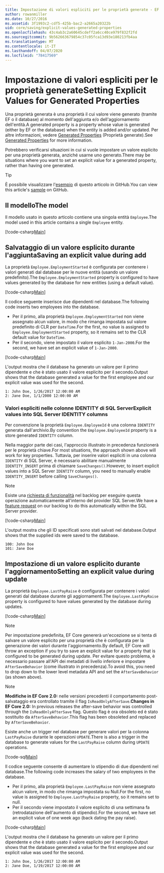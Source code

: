 ```yaml
---
title: Impostazione di valori espliciti per le proprietà generate - EF Core
author: rowanmiller
ms.date: 10/27/2016
ms.assetid: 3f1993c2-cdf5-425b-bac2-a2665a20322b
uid: core/saving/explicit-values-generated-properties
ms.openlocfilehash: 43c4ab3c2a60645cdeff2a6cc40ce979f832f2fd
ms.sourcegitcommit: 9b562663679854c37c05fca13d93e180213fb4aa
ms.translationtype: MT
ms.contentlocale: it-IT
ms.lasthandoff: 04/07/2020
ms.locfileid: "78417569"
---
```

# <a name="setting-explicit-values-for-generated-properties"></a><span data-ttu-id="d5997-102">Impostazione di valori espliciti per le proprietà generate</span><span class="sxs-lookup"><span data-stu-id="d5997-102">Setting Explicit Values for Generated Properties</span></span>

<span data-ttu-id="d5997-103">Una proprietà generata è una proprietà il cui valore viene generato (tramite EF o il database) al momento dell'aggiunta e/o dell'aggiornamento dell'entità.</span><span class="sxs-lookup"><span data-stu-id="d5997-103">A generated property is a property whose value is generated (either by EF or the database) when the entity is added and/or updated.</span></span> <span data-ttu-id="d5997-104">Per altre informazioni, vedere [Generated Properties](../modeling/generated-properties.md) (Proprietà generate).</span><span class="sxs-lookup"><span data-stu-id="d5997-104">See [Generated Properties](../modeling/generated-properties.md) for more information.</span></span>

<span data-ttu-id="d5997-105">Potrebbero verificarsi situazioni in cui si vuole impostare un valore esplicito per una proprietà generata, anziché usarne uno generato.</span><span class="sxs-lookup"><span data-stu-id="d5997-105">There may be situations where you want to set an explicit value for a generated property, rather than having one generated.</span></span>

> [!TIP]  
> <span data-ttu-id="d5997-106">È possibile visualizzare l'[esempio](https://github.com/dotnet/EntityFramework.Docs/tree/master/samples/core/Saving/ExplicitValuesGenerateProperties/) di questo articolo in GitHub.</span><span class="sxs-lookup"><span data-stu-id="d5997-106">You can view this article's [sample](https://github.com/dotnet/EntityFramework.Docs/tree/master/samples/core/Saving/ExplicitValuesGenerateProperties/) on GitHub.</span></span>

## <a name="the-model"></a><span data-ttu-id="d5997-107">Il modello</span><span class="sxs-lookup"><span data-stu-id="d5997-107">The model</span></span>

<span data-ttu-id="d5997-108">Il modello usato in questo articolo contiene una singola entità `Employee`.</span><span class="sxs-lookup"><span data-stu-id="d5997-108">The model used in this article contains a single `Employee` entity.</span></span>

[!code-csharp[Main](../../../samples/core/Saving/ExplicitValuesGenerateProperties/Employee.cs#Sample)]

## <a name="saving-an-explicit-value-during-add"></a><span data-ttu-id="d5997-109">Salvataggio di un valore esplicito durante l'aggiunta</span><span class="sxs-lookup"><span data-stu-id="d5997-109">Saving an explicit value during add</span></span>

<span data-ttu-id="d5997-110">La proprietà `Employee.EmploymentStarted` è configurata per contenere i valori generati dal database per le nuove entità (usando un valore predefinito).</span><span class="sxs-lookup"><span data-stu-id="d5997-110">The `Employee.EmploymentStarted` property is configured to have values generated by the database for new entities (using a default value).</span></span>

[!code-csharp[Main](../../../samples/core/Saving/ExplicitValuesGenerateProperties/EmployeeContext.cs#EmploymentStarted)]

<span data-ttu-id="d5997-111">Il codice seguente inserisce due dipendenti nel database.</span><span class="sxs-lookup"><span data-stu-id="d5997-111">The following code inserts two employees into the database.</span></span>

* <span data-ttu-id="d5997-112">Per il primo, alla proprietà `Employee.EmploymentStarted` non viene assegnato alcun valore, in modo che rimanga impostata sul valore predefinito di CLR per `DateTime`.</span><span class="sxs-lookup"><span data-stu-id="d5997-112">For the first, no value is assigned to `Employee.EmploymentStarted` property, so it remains set to the CLR default value for `DateTime`.</span></span>
* <span data-ttu-id="d5997-113">Per il secondo, viene impostato il valore esplicito `1-Jan-2000`.</span><span class="sxs-lookup"><span data-stu-id="d5997-113">For the second, we have set an explicit value of `1-Jan-2000`.</span></span>

[!code-csharp[Main](../../../samples/core/Saving/ExplicitValuesGenerateProperties/Sample.cs#EmploymentStarted)]

<span data-ttu-id="d5997-114">L'output mostra che il database ha generato un valore per il primo dipendente e che è stato usato il valore esplicito per il secondo.</span><span class="sxs-lookup"><span data-stu-id="d5997-114">Output shows that the database generated a value for the first employee and our explicit value was used for the second.</span></span>

``` Console
1: John Doe, 1/26/2017 12:00:00 AM
2: Jane Doe, 1/1/2000 12:00:00 AM
```

### <a name="explicit-values-into-sql-server-identity-columns"></a><span data-ttu-id="d5997-115">Valori espliciti nelle colonne IDENTITY di SQL Server</span><span class="sxs-lookup"><span data-stu-id="d5997-115">Explicit values into SQL Server IDENTITY columns</span></span>

<span data-ttu-id="d5997-116">Per convenzione la proprietà `Employee.EmployeeId` è una colonna `IDENTITY` generata dall'archivio.</span><span class="sxs-lookup"><span data-stu-id="d5997-116">By convention the `Employee.EmployeeId` property is a store generated `IDENTITY` column.</span></span>

<span data-ttu-id="d5997-117">Nella maggior parte dei casi, l'approccio illustrato in precedenza funzionerà per le proprietà chiave.</span><span class="sxs-lookup"><span data-stu-id="d5997-117">For most situations, the approach shown above will work for key properties.</span></span> <span data-ttu-id="d5997-118">Tuttavia, per inserire valori espliciti in una colonna `IDENTITY` di SQL Server, è necessario abilitare manualmente `IDENTITY_INSERT` prima di chiamare `SaveChanges()`.</span><span class="sxs-lookup"><span data-stu-id="d5997-118">However, to insert explicit values into a SQL Server `IDENTITY` column, you need to manually enable `IDENTITY_INSERT` before calling `SaveChanges()`.</span></span>

> [!NOTE]  
> <span data-ttu-id="d5997-119">Esiste una [richiesta di funzionalità](https://github.com/aspnet/EntityFramework/issues/703) nel backlog per eseguire questa operazione automaticamente all'interno del provider SQL Server.</span><span class="sxs-lookup"><span data-stu-id="d5997-119">We have a [feature request](https://github.com/aspnet/EntityFramework/issues/703) on our backlog to do this automatically within the SQL Server provider.</span></span>

[!code-csharp[Main](../../../samples/core/Saving/ExplicitValuesGenerateProperties/Sample.cs#EmployeeId)]

<span data-ttu-id="d5997-120">L'output mostra che gli ID specificati sono stati salvati nel database.</span><span class="sxs-lookup"><span data-stu-id="d5997-120">Output shows that the supplied ids were saved to the database.</span></span>

``` Console
100: John Doe
101: Jane Doe
```

## <a name="setting-an-explicit-value-during-update"></a><span data-ttu-id="d5997-121">Impostazione di un valore esplicito durante l'aggiornamento</span><span class="sxs-lookup"><span data-stu-id="d5997-121">Setting an explicit value during update</span></span>

<span data-ttu-id="d5997-122">La proprietà `Employee.LastPayRaise` è configurata per contenere i valori generati dal database durante gli aggiornamenti.</span><span class="sxs-lookup"><span data-stu-id="d5997-122">The `Employee.LastPayRaise` property is configured to have values generated by the database during updates.</span></span>

[!code-csharp[Main](../../../samples/core/Saving/ExplicitValuesGenerateProperties/EmployeeContext.cs#LastPayRaise)]

> [!NOTE]  
> <span data-ttu-id="d5997-123">Per impostazione predefinita, EF Core genererà un'eccezione se si tenta di salvare un valore esplicito per una proprietà che è configurata per la generazione dei valori durante l'aggiornamento.</span><span class="sxs-lookup"><span data-stu-id="d5997-123">By default, EF Core will throw an exception if you try to save an explicit value for a property that is configured to be generated during update.</span></span> <span data-ttu-id="d5997-124">Per evitare questo problema, è necessario passare all'API dei metadati di livello inferiore e impostare `AfterSaveBehavior` (come illustrato in precedenza).</span><span class="sxs-lookup"><span data-stu-id="d5997-124">To avoid this, you need to drop down to the lower level metadata API and set the `AfterSaveBehavior` (as shown above).</span></span>

> [!NOTE]  
> <span data-ttu-id="d5997-125">**Modifiche in EF Core 2.0:** nelle versioni precedenti il comportamento post-salvataggio era controllato tramite il flag `IsReadOnlyAfterSave`.</span><span class="sxs-lookup"><span data-stu-id="d5997-125">**Changes in EF Core 2.0:** In previous releases the after-save behavior was controlled through the `IsReadOnlyAfterSave` flag.</span></span> <span data-ttu-id="d5997-126">Questo flag è ora obsoleto ed è stato sostituito da `AfterSaveBehavior`.</span><span class="sxs-lookup"><span data-stu-id="d5997-126">This flag has been obsoleted and replaced by `AfterSaveBehavior`.</span></span>

<span data-ttu-id="d5997-127">Esiste anche un trigger nel database per generare valori per la colonna `LastPayRaise` durante le operazioni `UPDATE`.</span><span class="sxs-lookup"><span data-stu-id="d5997-127">There is also a trigger in the database to generate values for the `LastPayRaise` column during `UPDATE` operations.</span></span>

[!code-sql[Main](../../../samples/core/Saving/ExplicitValuesGenerateProperties/employee_UPDATE.sql)]

<span data-ttu-id="d5997-128">Il codice seguente consente di aumentare lo stipendio di due dipendenti nel database.</span><span class="sxs-lookup"><span data-stu-id="d5997-128">The following code increases the salary of two employees in the database.</span></span>

* <span data-ttu-id="d5997-129">Per il primo, alla proprietà `Employee.LastPayRaise` non viene assegnato alcun valore, in modo che rimanga impostata su Null.</span><span class="sxs-lookup"><span data-stu-id="d5997-129">For the first, no value is assigned to `Employee.LastPayRaise` property, so it remains set to null.</span></span>
* <span data-ttu-id="d5997-130">Per il secondo viene impostato il valore esplicito di una settimana fa (retrodatazione dell'aumento di stipendio).</span><span class="sxs-lookup"><span data-stu-id="d5997-130">For the second, we have set an explicit value of one week ago (back dating the pay raise).</span></span>

[!code-csharp[Main](../../../samples/core/Saving/ExplicitValuesGenerateProperties/Sample.cs#LastPayRaise)]

<span data-ttu-id="d5997-131">L'output mostra che il database ha generato un valore per il primo dipendente e che è stato usato il valore esplicito per il secondo.</span><span class="sxs-lookup"><span data-stu-id="d5997-131">Output shows that the database generated a value for the first employee and our explicit value was used for the second.</span></span>

``` Console
1: John Doe, 1/26/2017 12:00:00 AM
2: Jane Doe, 1/19/2017 12:00:00 AM
```
